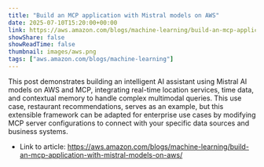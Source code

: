 ```yaml
---
title: "Build an MCP application with Mistral models on AWS"
date: 2025-07-10T15:20:00+00:00
link: https://aws.amazon.com/blogs/machine-learning/build-an-mcp-application-with-mistral-models-on-aws/
showShare: false
showReadTime: false
thumbnail: images/aws.png
tags: ["aws.amazon.com/blogs/machine-learning"]
---
```

This post demonstrates building an intelligent AI assistant using Mistral AI models on AWS and MCP, integrating real-time location services, time data, and contextual memory to handle complex multimodal queries. This use case, restaurant recommendations, serves as an example, but this extensible framework can be adapted for enterprise use cases by modifying MCP server configurations to connect with your specific data sources and business systems.

- Link to article: https://aws.amazon.com/blogs/machine-learning/build-an-mcp-application-with-mistral-models-on-aws/